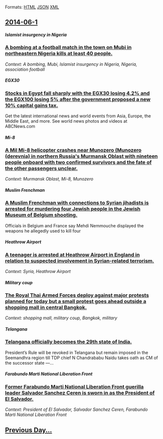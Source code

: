 
Formats: [HTML](2014/06/1/index.html)  [JSON](2014/06/1/index.json)  [XML](2014/06/1/index.xml)  

## [2014-06-1](/news/2014/06/1/index.md)

##### Islamist insurgency in Nigeria
### [A bombing at a football match in the town on Mubi in northeastern Nigeria kills at least 40 people. ](/news/2014/06/1/a-bombing-at-a-football-match-in-the-town-on-mubi-in-northeastern-nigeria-kills-at-least-40-people.md)
_Context: A bombing, Mubi, Islamist insurgency in Nigeria, Nigeria, association football_

##### EGX30
### [Stocks in Egypt fall sharply with the EGX30 losing 4.2% and the EGX100 losing 5% after the government proposed a new 10% capital gains tax. ](/news/2014/06/1/stocks-in-egypt-fall-sharply-with-the-egx30-losing-4-2-and-the-egx100-losing-5-after-the-government-proposed-a-new-10-capital-gains-tax.md)
Get the latest international news and world events from Asia, Europe, the Middle East, and more. See world news photos and videos at ABCNews.com

##### Mi-8
### [A Mil Mi-8 helicopter crashes near Munozero (Munozero (derevnia) in northern Russia's Murmansk Oblast with nineteen people onboard with two confirmed survivors and the fate of the other passengers unclear. ](/news/2014/06/1/a-mil-mi-8-helicopter-crashes-near-munozero-dnd1-2d3-4d-dund3-4-d-dundud2d1-2n-in-northern-russia-s-murmansk-oblast-with-nineteen-people-onb.md)
_Context: Murmansk Oblast, Mi-8, Munozero_

##### Muslim Frenchman
### [A Muslim Frenchman with connections to Syrian jihadists is arrested for murdering four Jewish people in the Jewish Museum of Belgium shooting. ](/news/2014/06/1/a-muslim-frenchman-with-connections-to-syrian-jihadists-is-arrested-for-murdering-four-jewish-people-in-the-jewish-museum-of-belgium-shootin.md)
Officials in Belgium and France say Mehdi Nemmouche displayed the weapons he allegedly used to kill four

##### Heathrow Airport
### [A teenager is arrested at Heathrow Airport in England in relation to suspected involvement in Syrian-related terrorism. ](/news/2014/06/1/a-teenager-is-arrested-at-heathrow-airport-in-england-in-relation-to-suspected-involvement-in-syrian-related-terrorism.md)
_Context: Syria, Heathrow Airport_

##### Military coup
### [The Royal Thai Armed Forces deploy against major protests planned for today but a small protest goes ahead outside a shopping mall in central Bangkok. ](/news/2014/06/1/the-royal-thai-armed-forces-deploy-against-major-protests-planned-for-today-but-a-small-protest-goes-ahead-outside-a-shopping-mall-in-centra.md)
_Context: shopping mall, military coup, Bangkok, military_

##### Telangana
### [Telangana officially becomes the 29th state of India. ](/news/2014/06/1/telangana-officially-becomes-the-29th-state-of-india.md)
President&rsquo;s Rule will be revoked in Telangana but remain imposed in the Seemandhra region till TDP chief N Chandrababu Naidu takes oath as CM of the successor state &mdash;...

##### Farabundo Marti National Liberation Front
### [Former Farabundo Marti National Liberation Front guerilla leader Salvador Sanchez Ceren is sworn in as the President of El Salvador. ](/news/2014/06/1/former-farabundo-marta-national-liberation-front-guerilla-leader-salvador-sa-nchez-cera-c-n-is-sworn-in-as-the-president-of-el-salvador.md)
_Context: President of El Salvador, Salvador Sanchez Ceren, Farabundo Marti National Liberation Front_

## [Previous Day...](/news/2014/05/31/index.md)

